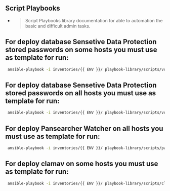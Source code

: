 ## Script Playbooks

- > Script Playbooks library documentation for able to automation the basic and difficult admin tasks.

## For deploy database Sensetive Data Protection stored passwords on some hosts you must use as template for run:

```bash
 ansible-playbook -i inventories/{{ ENV }}/ playbook-library/scripts/vortex-database-watchdog.yml --ask-become-pass -u {{ username }} --become-user root --ask-pass --become --ask-vault-pass --extra-vars HOSTS="{{ HOSTS_OR_GROUP_TO_PLAY }}"
```

## For deploy database Sensetive Data Protection stored passwords on all hosts you must use as template for run:

```bash
 ansible-playbook -i inventories/{{ ENV }}/ playbook-library/scripts/vortex-database-watchdog.yml --ask-become-pass -u {{ username }} --become-user root --ask-pass --become --ask-vault-pass 
```

## For deploy Pansearcher Watcher on all hosts you must use as template for run:

```bash
 ansible-playbook -i inventories/{{ ENV }}/ playbook-library/scripts/pansearch.yml --ask-become-pass -u {{ username }} --become-user root --ask-pass --become --ask-vault-pass 
```

## For deploy clamav on some hosts you must use as template for run:

```bash
 ansible-playbook -i inventories/{{ ENV }}/ playbook-library/scripts/clamav-all.yml --ask-become-pass -u {{ username }} --become-user root --ask-pass --become --ask-vault-pass --extra-vars HOSTS="all"
```